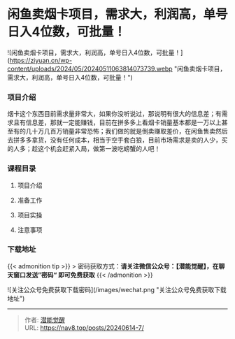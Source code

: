 # 闲鱼卖烟卡项目，需求大，利润高，单号日入4位数，可批量！

![闲鱼卖烟卡项目，需求大，利润高，单号日入4位数，可批量！](https://ziyuan.cn/wp-content/uploads/2024/05/20240511063814073739.webp &#34;闲鱼卖烟卡项目，需求大，利润高，单号日入4位数，可批量！&#34;)

###  项目介绍

烟卡这个东西目前需求量非常大，如果你没听说过，那说明有很大的信息差；有需求且有信息差，那就一定能赚钱，目前在拼多多上看烟卡销量基本都是一万以上甚至有的几十万几百万销量非常恐怖；我们做的就是倒卖赚取差价，在闲鱼售卖然后去拼多多拿货，没有任何成本，相当于空手套白狼，目前市场需求是卖的人少，买的人多；趁这个机会赶紧入局，做第一波吃螃蟹的人吧！
###  课程目录

 1. 项目介绍

 1. 准备工作

 1. 项目实操

 1. 注意事项


### 下载地址



{{&lt; admonition tip &gt;}}
&gt; 密码获取方式：**请关注微信公众号：【潜能觉醒】，在聊天窗口发送”密码“ 即可免费获取**
{{&lt; /admonition &gt;}}

![关注公众号免费获取下载密码](/images/wechat.png &#34;关注公众号免费获取下载地址&#34;)



---

> 作者: [潜能觉醒](https://nav8.top)  
> URL: https://nav8.top/posts/20240614-7/  

